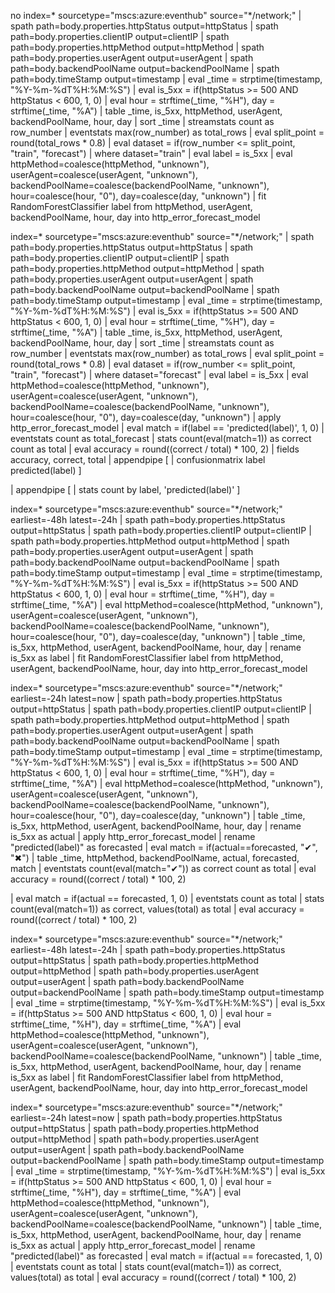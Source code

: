 no index=* sourcetype="mscs:azure:eventhub" source="*/network;"
| spath path=body.properties.httpStatus output=httpStatus
| spath path=body.properties.clientIP output=clientIP
| spath path=body.properties.httpMethod output=httpMethod
| spath path=body.properties.userAgent output=userAgent
| spath path=body.backendPoolName output=backendPoolName
| spath path=body.timeStamp output=timestamp
| eval _time = strptime(timestamp, "%Y-%m-%dT%H:%M:%S")
| eval is_5xx = if(httpStatus >= 500 AND httpStatus < 600, 1, 0)
| eval hour = strftime(_time, "%H"), day = strftime(_time, "%A")
| table _time, is_5xx, httpMethod, userAgent, backendPoolName, hour, day
| sort _time
| streamstats count as row_number
| eventstats max(row_number) as total_rows
| eval split_point = round(total_rows * 0.8)
| eval dataset = if(row_number <= split_point, "train", "forecast")
| where dataset="train"
| eval label = is_5xx
| eval httpMethod=coalesce(httpMethod, "unknown"), userAgent=coalesce(userAgent, "unknown"), backendPoolName=coalesce(backendPoolName, "unknown"), hour=coalesce(hour, "0"), day=coalesce(day, "unknown")
| fit RandomForestClassifier label from httpMethod, userAgent, backendPoolName, hour, day into http_error_forecast_model



index=* sourcetype="mscs:azure:eventhub" source="*/network;"
| spath path=body.properties.httpStatus output=httpStatus
| spath path=body.properties.clientIP output=clientIP
| spath path=body.properties.httpMethod output=httpMethod
| spath path=body.properties.userAgent output=userAgent
| spath path=body.backendPoolName output=backendPoolName
| spath path=body.timeStamp output=timestamp
| eval _time = strptime(timestamp, "%Y-%m-%dT%H:%M:%S")
| eval is_5xx = if(httpStatus >= 500 AND httpStatus < 600, 1, 0)
| eval hour = strftime(_time, "%H"), day = strftime(_time, "%A")
| table _time, is_5xx, httpMethod, userAgent, backendPoolName, hour, day
| sort _time
| streamstats count as row_number
| eventstats max(row_number) as total_rows
| eval split_point = round(total_rows * 0.8)
| eval dataset = if(row_number <= split_point, "train", "forecast")
| where dataset="forecast"
| eval label = is_5xx
| eval httpMethod=coalesce(httpMethod, "unknown"), userAgent=coalesce(userAgent, "unknown"), backendPoolName=coalesce(backendPoolName, "unknown"), hour=coalesce(hour, "0"), day=coalesce(day, "unknown")
| apply http_error_forecast_model
| eval match = if(label == 'predicted(label)', 1, 0)
| eventstats count as total_forecast
| stats count(eval(match=1)) as correct count as total
| eval accuracy = round((correct / total) * 100, 2)
| fields accuracy, correct, total
| appendpipe [
    | confusionmatrix label predicted(label)
]

| appendpipe [
    | stats count by label, 'predicted(label)'
]



index=* sourcetype="mscs:azure:eventhub" source="*/network;" earliest=-48h latest=-24h
| spath path=body.properties.httpStatus output=httpStatus
| spath path=body.properties.clientIP output=clientIP
| spath path=body.properties.httpMethod output=httpMethod
| spath path=body.properties.userAgent output=userAgent
| spath path=body.backendPoolName output=backendPoolName
| spath path=body.timeStamp output=timestamp
| eval _time = strptime(timestamp, "%Y-%m-%dT%H:%M:%S")
| eval is_5xx = if(httpStatus >= 500 AND httpStatus < 600, 1, 0)
| eval hour = strftime(_time, "%H"), day = strftime(_time, "%A")
| eval httpMethod=coalesce(httpMethod, "unknown"), userAgent=coalesce(userAgent, "unknown"), backendPoolName=coalesce(backendPoolName, "unknown"), hour=coalesce(hour, "0"), day=coalesce(day, "unknown")
| table _time, is_5xx, httpMethod, userAgent, backendPoolName, hour, day
| rename is_5xx as label
| fit RandomForestClassifier label from httpMethod, userAgent, backendPoolName, hour, day into http_error_forecast_model


index=* sourcetype="mscs:azure:eventhub" source="*/network;" earliest=-24h latest=now
| spath path=body.properties.httpStatus output=httpStatus
| spath path=body.properties.clientIP output=clientIP
| spath path=body.properties.httpMethod output=httpMethod
| spath path=body.properties.userAgent output=userAgent
| spath path=body.backendPoolName output=backendPoolName
| spath path=body.timeStamp output=timestamp
| eval _time = strptime(timestamp, "%Y-%m-%dT%H:%M:%S")
| eval is_5xx = if(httpStatus >= 500 AND httpStatus < 600, 1, 0)
| eval hour = strftime(_time, "%H"), day = strftime(_time, "%A")
| eval httpMethod=coalesce(httpMethod, "unknown"), userAgent=coalesce(userAgent, "unknown"), backendPoolName=coalesce(backendPoolName, "unknown"), hour=coalesce(hour, "0"), day=coalesce(day, "unknown")
| table _time, is_5xx, httpMethod, userAgent, backendPoolName, hour, day
| rename is_5xx as actual
| apply http_error_forecast_model
| rename "predicted(label)" as forecasted
| eval match = if(actual==forecasted, "✔", "✖")
| table _time, httpMethod, backendPoolName, actual, forecasted, match
| eventstats count(eval(match="✔")) as correct count as total
| eval accuracy = round((correct / total) * 100, 2)



| eval match = if(actual == forecasted, 1, 0)
| eventstats count as total
| stats count(eval(match=1)) as correct, values(total) as total
| eval accuracy = round((correct / total) * 100, 2)



index=* sourcetype="mscs:azure:eventhub" source="*/network;" earliest=-48h latest=-24h
| spath path=body.properties.httpStatus output=httpStatus
| spath path=body.properties.httpMethod output=httpMethod
| spath path=body.properties.userAgent output=userAgent
| spath path=body.backendPoolName output=backendPoolName
| spath path=body.timeStamp output=timestamp
| eval _time = strptime(timestamp, "%Y-%m-%dT%H:%M:%S")
| eval is_5xx = if(httpStatus >= 500 AND httpStatus < 600, 1, 0)
| eval hour = strftime(_time, "%H"), day = strftime(_time, "%A")
| eval httpMethod=coalesce(httpMethod, "unknown"), userAgent=coalesce(userAgent, "unknown"), backendPoolName=coalesce(backendPoolName, "unknown")
| table _time, is_5xx, httpMethod, userAgent, backendPoolName, hour, day
| rename is_5xx as label
| fit RandomForestClassifier label from httpMethod, userAgent, backendPoolName, hour, day into http_error_forecast_model


index=* sourcetype="mscs:azure:eventhub" source="*/network;" earliest=-24h latest=now
| spath path=body.properties.httpStatus output=httpStatus
| spath path=body.properties.httpMethod output=httpMethod
| spath path=body.properties.userAgent output=userAgent
| spath path=body.backendPoolName output=backendPoolName
| spath path=body.timeStamp output=timestamp
| eval _time = strptime(timestamp, "%Y-%m-%dT%H:%M:%S")
| eval is_5xx = if(httpStatus >= 500 AND httpStatus < 600, 1, 0)
| eval hour = strftime(_time, "%H"), day = strftime(_time, "%A")
| eval httpMethod=coalesce(httpMethod, "unknown"), userAgent=coalesce(userAgent, "unknown"), backendPoolName=coalesce(backendPoolName, "unknown")
| table _time, is_5xx, httpMethod, userAgent, backendPoolName, hour, day
| rename is_5xx as actual
| apply http_error_forecast_model
| rename "predicted(label)" as forecasted
| eval match = if(actual == forecasted, 1, 0)
| eventstats count as total
| stats count(eval(match=1)) as correct, values(total) as total
| eval accuracy = round((correct / total) * 100, 2)

